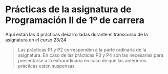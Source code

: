# Prácticas de la asignatura de Programación II de 1º de carrera
Aquí están las 4 prácticas desarrolladas durante el transcurso de la asignatura en el curso 23/24
>Las prácticas P1 y P2 corresponden a la parte ordinaria de la asignatura. En caso de las prácticas P3 y P4 son las necesarias para presentarse a la extraordinaria en caso de que las anteriores prácticas estén suspensas.